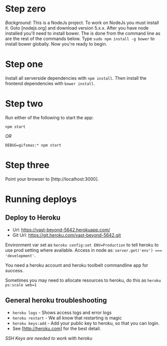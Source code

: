 # Step zero
*Background:* This is a NodeJs project. To work on NodeJs you must install it. Goto [nodejs.org] and download version 5.x.x. After you have node installed you'll need to install bower. The is done from the command line as are the rest of the commands below. Type `sudo npm install -g bower` to install bower globally. Now you're ready to begin.

# Step one
Install all serverside dependencies with `npm install`. Then install the frontend dependencies with `bower install`.


# Step two
Run either of the following to start the app:

`npm start`

*OR*

`DEBUG=gifsmas:* npm start`

# Step three
Point your browser to [http://localhost:3000].

# Running deploys

## Deploy to Heroku
+ Url: https://vast-beyond-5642.herokuapp.com/
+ Git Url: https://git.heroku.com/vast-beyond-5642.git

Environment var set as ` heroku config:set ENV=Production ` to tell heroku to use prod setting where available. Access in node as: `server.get('env') === 'development'`.

You need a heroku account and heroku toolbelt commandline app for success.

Sometimes you may need to allocate resources to heroku, do this as `heroku ps:scale web=1`


## General heroku troubleshooting

+ `heroku logs` - Shows access logs and error logs
+ `heroku restart` - We all know that restarting is magic
+ `heroku keys:add` - Add your public key to heroku, so that you can login.
+ See [http://heroku.com] for the best detail.

_SSH Keys are needed to work with heroku_

